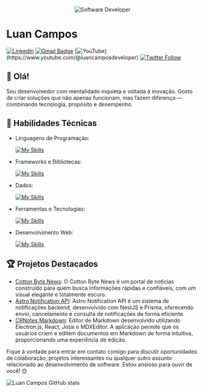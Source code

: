 <div align="center">
  <img src="https://i.pinimg.com/originals/0f/25/e4/0f25e4668c1c7740b5ed41835339d67f.gif" alt="Software Developer">
</div>

# Luan Campos

[![LinkedIn](https://img.shields.io/badge/LinkedIn-luancamposdeveloper-blue?logo=linkedin)](https://www.linkedin.com/in/luan-campos-developer)
[![Gmail Badge](https://img.shields.io/badge/-luancamposdeveloper@gmail.com-006bed?style=flat-square&logo=Gmail&logoColor=white&link=mailto:{SeuEmail})](mailto:luancamposdeveloper@gmail.com)
[![YouTube](https://img.shields.io/badge/-Luan&nbsp;Campos-red?style=flat-square&logo=YouTube&logoColor=white&link=[{Link}](https://www.youtube.com/@luancamposdeveloper))](https://www.youtube.com/@luancamposdeveloper)
[![Twitter Follow](https://img.shields.io/twitter/follow/LuanCamposdevel?style=social)](https://twitter.com/LuanCamposdevel)

## 👋 Olá!

Sou desenvolvedor com mentalidade inquieta e voltada à inovação. Gosto de criar soluções que não apenas funcionam, mas fazem diferença — combinando tecnologia, propósito e desempenho.
## 🚀 Habilidades Técnicas

- Linguagens de Programação: 

    [![My Skills](https://skillicons.dev/icons?i=javascript,typescript,go)](https://skillicons.dev)
- Frameworks e Bibliotecas: 

    [![My Skills](https://skillicons.dev/icons?i=nodejs,react,nextjs,nestjs,jquery,electron,tailwindcss)](https://skillicons.dev)
- Dados: 

    [![My Skills](https://skillicons.dev/icons?i=mysql,sqlite,mongo,postgres,prisma)](https://skillicons.dev)
- Ferramentas e Tecnologias: 

    [![My Skills](https://skillicons.dev/icons?i=git,github,vscode,docker,cloudflare,kubernetes)](https://skillicons.dev)
- Desenvolvimento Web:

    [![My Skills](https://skillicons.dev/icons?i=html,css,scss)](https://skillicons.dev)

## 🏆 Projetos Destacados

- [Cotton Byte News](https://github.com/luancamposdev/cotton-byte-news): O Cotton Byte News é um portal de notícias construído para quem busca informações rápidas e confiáveis, com um visual elegante e totalmente escuro.
- [Astro Notification API](https://github.com/luancamposdev/astro-notification-api): Astro Notification API é um sistema de notificações backend, desenvolvido com NestJS e Prisma, oferecendo envio, cancelamento e consulta de notificações de forma eficiente.
- [CRNotes Markdown](https://github.com/luancamposdev/cr-notes): Editor de Markdown desenvolvido utilizando Electron.js, React, Jotai e MDXEditor. A aplicação permite que os usuários criem e editem documentos em Markdown de forma intuitiva, proporcionando uma experiência de edição.



Fique à vontade para entrar em contato comigo para discutir oportunidades de colaboração, projetos interessantes ou qualquer outro assunto relacionado ao desenvolvimento de software. Estou ansioso para ouvir de você! 😊

![Luan Campos GitHub stats](https://github-readme-stats.vercel.app/api?username=luancamposdev&show_icons=true&theme=merko)
